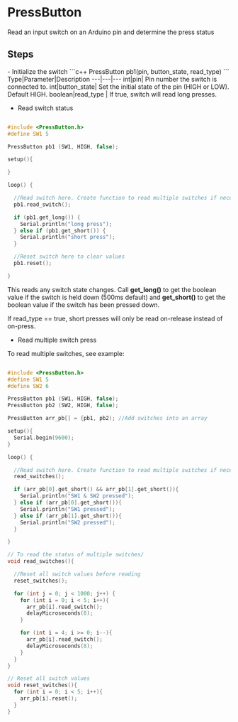 # PressButton
Read an input switch on an Arduino pin and determine the press status

<h2>Steps</h2>
- Initialize the switch
```c++
PressButton pb1(pin, button_state, read_type)
```
Type|Parameter|Description
---|---|---
int|pin| Pin number the switch is connected to.
int|button_state| Set the initial state of the pin (HIGH or LOW). Default HIGH.
boolean|read_type | If true, switch will read long presses.

- Read switch status
```c++

#include <PressButton.h>
#define SW1 5

PressButton pb1 (SW1, HIGH, false);

setup(){

}

loop() {

  //Read switch here. Create function to read multiple switches if necessary
  pb1.read_switch();

  if (pb1.get_long()) {
    Serial.println("long press");
  } else if (pb1.get_short()) {
    Serial.println("short press");
  }

  //Reset switch here to clear values
  pb1.reset();

}
```
This reads any switch state changes. Call **get_long()** to get the boolean value if the switch is held down (500ms default) and **get_short()** to get the boolean value if the switch has been pressed down.

If read_type == true, short presses will only be read on-release instead of on-press.

- Read multiple switch press

To read multiple switches, see example:
```c++

#include <PressButton.h>
#define SW1 5
#define SW2 6

PressButton pb1 (SW1, HIGH, false);
PressButton pb2 (SW2, HIGH, false);

PressButton arr_pb[] = {pb1, pb2); //Add switches into an array

setup(){
  Serial.begin(9600);
}

loop() {

  //Read switch here. Create function to read multiple switches if necessary
  read_switches();

  if (arr_pb[0].get_short() && arr_pb[1].get_short()){
    Serial.println("SW1 & SW2 pressed");
  } else if (arr_pb[0].get_short()){
    Serial.println("SW1 pressed");
  } else if (arr_pb[1].get_short()){
    Serial.println("SW2 pressed");
  }

}

// To read the status of multiple switches/
void read_switches(){

  //Reset all switch values before reading
  reset_switches();

  for (int j = 0; j < 1000; j++) {
    for (int i = 0; i < 5; i++){
      arr_pb[i].read_switch();
      delayMicroseconds(8);
    }

    for (int i = 4; i >= 0; i--){
      arr_pb[i].read_switch();
      delayMicroseconds(8);
    }
  }
}

// Reset all switch values
void reset_switches(){
  for (int i = 0; i < 5; i++){
    arr_pb[i].reset();
  }
}

```
